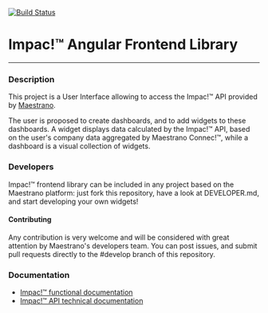 [![Build Status](https://travis-ci.org/maestrano/impac-angular.svg?branch=master)](https://travis-ci.org/maestrano/impac-angular?branch=master)

# Impac!™ Angular Frontend Library
---
### Description

This project is a User Interface allowing to access the Impac!™ API provided by [Maestrano](http://maestrano.com).

The user is proposed to create dashboards, and to add widgets to these dashboards. A widget displays data calculated by the Impac!™ API, based on the user's company data aggregated by Maestrano Connec!™, while a dashboard is a visual collection of widgets.

### Developers

Impac!™ frontend library can be included in any project based on the Maestrano platform: just fork this repository, have a look at DEVELOPER.md, and start developing your own widgets!

#### Contributing

Any contribution is very welcome and will be considered with great attention by Maestrano's developers team.
You can post issues, and submit pull requests directly to the #develop branch of this repository.

### Documentation

- [Impac!™ functional documentation](https://maestrano.atlassian.net/wiki/pages/viewpage.action?pageId=15335427)
- [Impac!™ API technical documentation](http://maestrano.github.io/impac/)